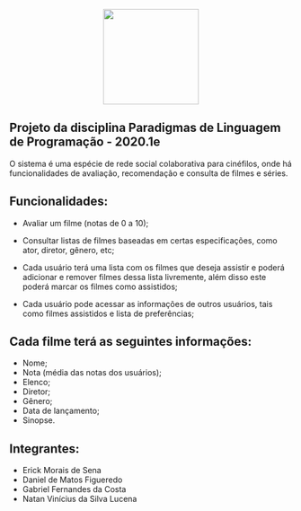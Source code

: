 <p align="center">
  <img src="https://i.imgur.com/zcSrwMi.jpg" height="170px"/>
</p>

## Projeto da disciplina Paradigmas de Linguagem de Programação - 2020.1e

 O sistema é uma espécie de rede social colaborativa para cinéfilos, onde há funcionalidades de avaliação, recomendação e consulta de filmes e séries.

## Funcionalidades:

- Avaliar um filme (notas de 0 a 10);

- Consultar listas de filmes baseadas em certas especificações, como ator, diretor, gênero, etc;

- Cada usuário terá uma lista com os filmes que deseja assistir e poderá adicionar e remover filmes dessa lista livremente, além disso este poderá marcar os filmes como assistidos;

- Cada usuário pode acessar as informações de outros usuários, tais como filmes assistidos e lista de preferências;

## Cada filme terá as seguintes informações:

- Nome;
- Nota (média das notas dos usuários);
- Elenco;
- Diretor;
- Gênero;
- Data de lançamento;
- Sinopse.

## Integrantes:

- Erick Morais de Sena
- Daniel de Matos Figueredo
- Gabriel Fernandes da Costa
- Natan Vinícius da Silva Lucena
